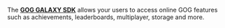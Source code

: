 The [**GOG GALAXY SDK**](https://docs.gog.com/sdk/) allows your users to access online GOG features such as achievements, leaderboards, multiplayer, storage and more.